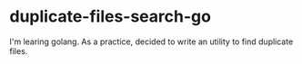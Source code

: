 # duplicate-files-search-go
I'm learing golang. As a practice, decided to write an utility to find duplicate files.
